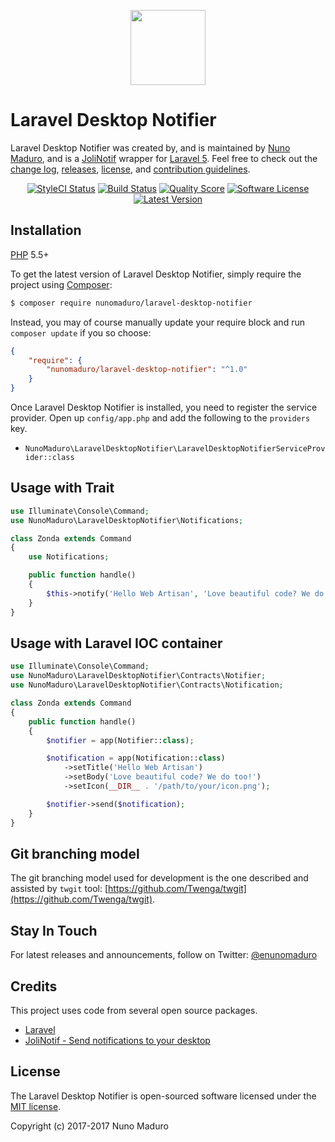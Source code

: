 <p align="center"><img height="120px" src="https://raw.githubusercontent.com/nunomaduro/laravel-desktop-notifier/stable/docs/icon.png"></p>

Laravel Desktop Notifier
================

Laravel Desktop Notifier was created by, and is maintained by [Nuno Maduro](https://github.com/nunomaduro), and is a [JoliNotif](https://github.com/jolicode/JoliNotif) wrapper for [Laravel 5](http://laravel.com). Feel free to check out the [change log](CHANGELOG.md), [releases](nunomaduro/laravel-desktop-notifier/releases), [license](LICENSE), and [contribution guidelines](CONTRIBUTING.md).

<p align="center">
	<a href="https://styleci.io/repos/94141482"><img src="https://styleci.io/repos/94141482/shield" alt="StyleCI Status"></img></a>
	<a href="https://travis-ci.org/nunomaduro/laravel-desktop-notifier"><img src="https://img.shields.io/travis/nunomaduro/laravel-desktop-notifier/stable.svg?style=flat-square" alt="Build Status"></img></a>
	<a href="https://scrutinizer-ci.com/g/nunomaduro/laravel-desktop-notifier"><img src="https://img.shields.io/scrutinizer/g/nunomaduro/laravel-desktop-notifier.svg?style=flat-square" alt="Quality Score"></img></a>
	<a href="LICENSE"><img src="https://img.shields.io/badge/license-MIT-brightgreen.svg?style=flat-square" alt="Software License"></img></a>
	<a href="https://github.com/nunomaduro/laravel-desktop-notifier/releases"><img src="https://img.shields.io/github/release/nunomaduro/laravel-desktop-notifier.svg?style=flat-square" alt="Latest Version"></img></a>
</p>

## Installation

[PHP](https://php.net) 5.5+

To get the latest version of Laravel Desktop Notifier, simply require the project using [Composer](https://getcomposer.org):

```bash
$ composer require nunomaduro/laravel-desktop-notifier
```

Instead, you may of course manually update your require block and run `composer update` if you so choose:

```json
{
    "require": {
        "nunomaduro/laravel-desktop-notifier": "^1.0"
    }
}
```

Once Laravel Desktop Notifier is installed, you need to register the service provider. Open up `config/app.php` and add the following to the `providers` key.

* `NunoMaduro\LaravelDesktopNotifier\LaravelDesktopNotifierServiceProvider::class`

## Usage with Trait

```php
use Illuminate\Console\Command;
use NunoMaduro\LaravelDesktopNotifier\Notifications;

class Zonda extends Command
{
    use Notifications;

    public function handle()
    {
        $this->notify('Hello Web Artisan', 'Love beautiful code? We do too!');
    }
}
```

## Usage with Laravel IOC container

```php
use Illuminate\Console\Command;
use NunoMaduro\LaravelDesktopNotifier\Contracts\Notifier;
use NunoMaduro\LaravelDesktopNotifier\Contracts\Notification;

class Zonda extends Command
{
    public function handle()
    {
        $notifier = app(Notifier::class);

        $notification = app(Notification::class)
            ->setTitle('Hello Web Artisan')
            ->setBody('Love beautiful code? We do too!')
            ->setIcon(__DIR__ . '/path/to/your/icon.png');

        $notifier->send($notification);
    }
}
```

## Git branching model

The git branching model used for development is the one described and assisted by `twgit` tool: [https://github.com/Twenga/twgit](https://github.com/Twenga/twgit).

## Stay In Touch

For latest releases and announcements, follow on Twitter: [@enunomaduro](https://twitter.com/enunomaduro)

## Credits

This project uses code from several open source packages.

- [Laravel](https://laravel.com)
- [JoliNotif - Send notifications to your desktop](https://github.com/jolicode/JoliNotif)

## License

The Laravel Desktop Notifier is open-sourced software licensed under the [MIT license](http://opensource.org/licenses/MIT).

Copyright (c) 2017-2017 Nuno Maduro
